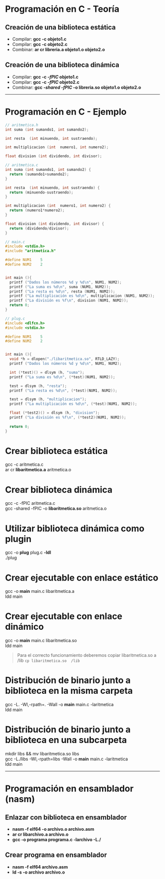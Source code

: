 # Programación en C - Teoría

## Creación de una biblioteca estática

- Compilar: __gcc -c objeto1.c__
- Compilar: __gcc -c objeto2.c__
- Combinar: __ar cr libreria.a objeto1.o objeto2.o__

## Creación de una biblioteca dinámica

- Compilar: __gcc -c _-fPIC_ objeto1.c__
- Compilar: __gcc -c _-fPIC_ objeto2.c__ 
- Combinar: __gcc _-shared -fPIC_ -o libreria.so objeto1.o objeto2.o__

--- 

# Programación en C - Ejemplo

```c
// aritmetica.h
int suma (int sumando1, int sumando2);

int resta  (int minuendo, int sustraendo);

int multiplicacion (int  numero1, int numero2);

float division (int dividendo, int divisor);
```

```c
// aritmetica.c
int suma (int sumando1, int sumando2) {
  return (sumando1+sumando2);
}

int resta  (int minuendo, int sustraendo) {
  return (minuendo-sustraendo);
}

int multiplicacion (int  numero1, int numero2) {
  return (numero1*numero2);
}

float division (int dividendo, int divisor) {
  return (dividendo/divisor);
}
```

```c
// main.c
#include <stdio.h>
#include "aritmetica.h"

#define NUM1    5
#define NUM2    2


int main (){
  printf ("Dados los números %d y %d\n", NUM1, NUM2);
  printf ("La suma es %d\n", suma (NUM1, NUM2));
  printf ("La resta es %d\n", resta (NUM1, NUM2));
  printf ("La multiplicación es %d\n", multiplicacion (NUM1, NUM2));
  printf ("La división es %f\n", division (NUM1, NUM2));
  return 0;
}
```

```c
// plug.c
#include <dlfcn.h>
#include <stdio.h>

#define NUM1    5
#define NUM2    2


int main (){
  void *h = dlopen("./libaritmetica.so", RTLD_LAZY);
  printf ("Dados los números %d y %d\n", NUM1, NUM2);

  int (*test)() = dlsym (h, "suma");
  printf ("La suma es %d\n", (*test)(NUM1, NUM2));

  test = dlsym (h, "resta");
  printf ("La resta es %d\n", (*test)(NUM1, NUM2));

  test = dlsym (h, "multiplicacion");
  printf ("La multiplicación es %d\n", (*test)(NUM1, NUM2));

  float (*test2)() = dlsym (h, "division");
  printf ("La división es %f\n", (*test2)(NUM1, NUM2));
  
  return 0;
}
```

# Crear biblioteca estática

gcc -c aritmetica.c  
ar cr __libaritmetica.a__ aritmetica.o   


# Crear biblioteca dinámica

gcc -c -fPIC aritmetica.c  
gcc -shared -fPIC -o __libaritmetica.so__ aritmetica.o  


# Utilizar biblioteca dinámica como plugin

gcc -o __plug__ plug.c  __-ldl__  
./plug  


# Crear ejecutable con enlace estático

gcc -o __main__  main.c libaritmetica.a   
ldd main  


# Crear ejecutable con enlace dinámico

gcc -o __main__  main.c libaritmetica.so  
ldd main  

> Para el correcto funcionamiento deberemos copiar libaritmetica.so  a /lib
> `cp libaritmetica.so  /lib`


# Distribución de binario junto a biblioteca en la misma carpeta

gcc -L. -Wl,-rpath=. -Wall -o __main__ main.c -laritmetica  
ldd main  


# Distribución de binario junto a biblioteca en una subcarpeta

mkdir libs  && mv libaritmetica.so libs  
gcc -L./libs -Wl,-rpath=libs -Wall -o __main__ main.c -laritmetica  
ldd main  

--- 


# Programación en ensamblador (nasm)

## Enlazar con biblioteca en ensamblador

- __nasm -f elf64 -o archivo.o archivo.asm__ 
- __ar cr libarchivo.a archivo.o__ 
- __gcc -o programa programa.c -larchivo -L./__ 


## Crear programa en ensamblador

- __nasm -f elf64 archivo.asm__ 
- __ld -s -o archivo archivo.o__  	 	 	
